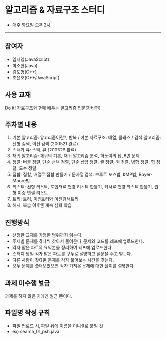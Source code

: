 # 알고리즘 & 자료구조 스터디
- 매주 화요일 오후 2시
---
## 참여자
- 임지영(JavaScript)
- 박소현(Java)
- 김도형(C++)
- 조윤호(C++/JavaScript)

## 사용 교재
Do it! 자료구조와 함께 배우는 알고리즘 입문(자바편)

## 주차별 내용
1. 기본 알고리즘: 알고리즘이란?, 반복 / 기본 자료구조: 배열, 클래스 / 검색 알고리즘: 선형 검색, 이진 검색 (200521 완료)
2. 스택과 큐: 스택, 큐 (200526 완료)
3. 재귀 알고리즘: 재귀의 기본, 재귀 알고리즘 분석, 하노이의 탑, 8퀸 문제
4. 정렬: 버블 정렬, 단순 선택 정렬, 단순 삽입 정렬, 셀 정렬, 퀵 정렬, 병합 정렬, 힙 정렬, 도수 정렬
5. 집합: 집합, 배열로 집합 만들기 / 문자열 검색: 브루트 포스법, KMP법, Boyer-Moore법
6. 리스트: 선형 리스트, 포인터로 연결 리스트 만들기, 커서로 연결 리스트 만들기, 원형 이중 연결 리스트
7. 트리: 트리, 이진트리와 이진검색트리
8. 해시, 복습
이후엔 계속 심화 학습

## 진행방식
- 선정한 교재를 지정한 범위까지 읽는다.
- 주제별 문제를 하나씩 찾아서 풀어온다. 문제와 코드를 레포에 업로드한다. 
- 각자 맡은 파트의 요약본을 정리하여 레포에 업로드한다. 
- 스터디 당일 각자 맡은 파트를 구두로 설명하고 질문을 주고 받는다.
- 다른 사람이 찾아온 문제를 각자 풀어보는 시간을 갖는다.
- 모두 문제를 풀어보았으면 각자 가져온 문제에 대한 풀이를 설명한다.

## 과제 미수행 벌금
과제를 하지 않은 자에겐 벌금 뿐이다.

## 파일명 작성 규칙
- 파일 업로드 시, 파일 뒤에 이름을 이니셜로 붙일 것
- ex) search_01_psh.java
